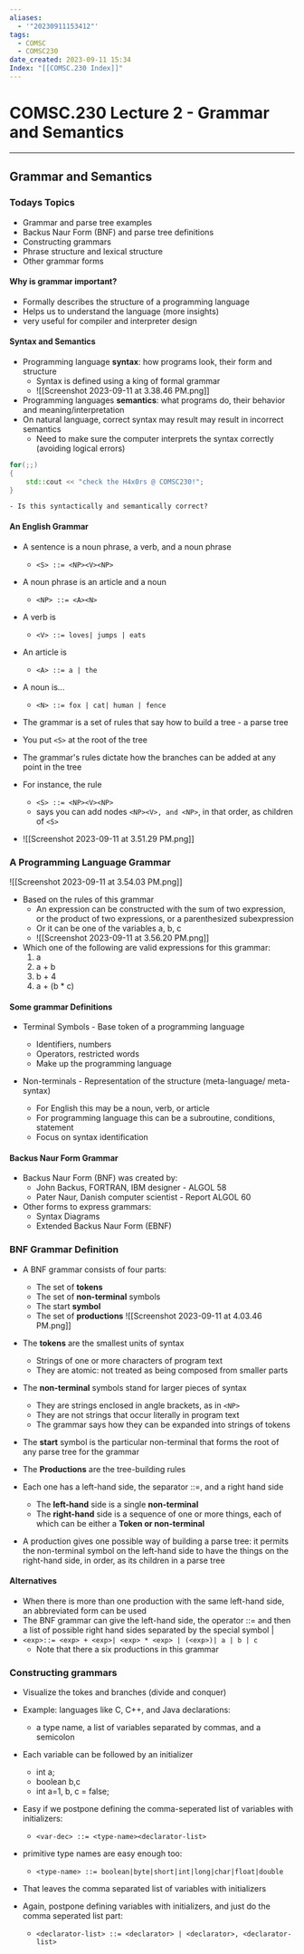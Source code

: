 ```yaml
---
aliases:
  - '"20230911153412"'
tags:
  - COMSC
  - COMSC230
date_created: 2023-09-11 15:34
Index: "[[COMSC.230 Index]]"
---
```


# COMSC.230 Lecture 2 - Grammar and Semantics
---
## Grammar and Semantics
### Todays Topics
- Grammar and parse tree examples
- Backus Naur Form (BNF) and parse tree definitions
- Constructing grammars
- Phrase structure and lexical structure
- Other grammar forms

#### Why is grammar important?
- Formally describes the structure of a programming language
- Helps us to understand the language (more insights)
- very useful for compiler and interpreter design

#### Syntax and Semantics
- Programming language **syntax**: how programs look, their form and structure
	- Syntax is defined using a king of formal grammar
	- ![[Screenshot 2023-09-11 at 3.38.46 PM.png]]
- Programming languages **semantics**: what programs do, their behavior and meaning/interpretation 
- On natural language, correct syntax may result may result in incorrect semantics
	- Need to make sure the computer interprets the syntax correctly (avoiding logical errors)

```c++
for(;;)
{
	std::cout << "check the H4x0rs @ COMSC230!";
}
```
	- Is this syntactically and semantically correct?

#### An English Grammar
- A sentence is a noun phrase, a verb, and a noun phrase
	- `<S> ::= <NP><V><NP>`
- A noun phrase is an article and a noun
	- `<NP> ::= <A><N>`
- A verb is 
	- `<V> ::= loves| jumps | eats`
- An article is 
	- `<A> ::= a | the`
- A noun is...
	- `<N> ::= fox | cat| human | fence`

- The grammar is a set of rules that say how to build a tree - a parse tree
- You put `<S>` at the root of the tree
- The grammar's rules dictate how the branches can be added at any point in the tree
- For instance, the rule
	- `<S> ::= <NP><V><NP>`
	- says you can add nodes `<NP><V>, and <NP>`, in that order, as children of `<S>`
- ![[Screenshot 2023-09-11 at 3.51.29 PM.png]]

### A Programming Language Grammar
![[Screenshot 2023-09-11 at 3.54.03 PM.png]]
- Based on the rules of this grammar
	- An expression can be constructed with the sum of two expression, or the product of two expressions, or a parenthesized subexpression
	- Or it can be one of the variables a, b, c
	- ![[Screenshot 2023-09-11 at 3.56.20 PM.png]]
- Which one of the following are valid expressions for this grammar:
	1. a
	2. a + b
	3. b + 4
	4. a + (b * c)

#### Some grammar Definitions
- Terminal Symbols - Base token of a programming language
	- Identifiers, numbers
	- Operators, restricted words
	- Make up the programming language

- Non-terminals - Representation of the structure (meta-language/ meta-syntax)
	- For English this may be a noun, verb, or article
	- For programming language this can be a subroutine, conditions, statement
	- Focus on syntax identification

#### Backus Naur Form Grammar
- Backus Naur Form (BNF) was created by:
	- John Backus, FORTRAN, IBM designer - ALGOL 58
	- Pater Naur, Danish computer scientist - Report ALGOL 60
- Other forms to express grammars:
	- Syntax Diagrams
	- Extended Backus Naur Form (EBNF)

### BNF Grammar Definition
- A BNF grammar consists of four parts:
	- The set of **tokens**
	- The set of **non-terminal** symbols
	- The start **symbol**
	- The set of **productions**
![[Screenshot 2023-09-11 at 4.03.46 PM.png]]

- The **tokens** are the smallest units of syntax
	- Strings of one or more characters of program text
	- They are atomic: not treated as being composed from smaller parts

- The **non-terminal** symbols stand for larger pieces of syntax
	- They are strings enclosed in angle brackets, as in `<NP>`
	- They are not strings that occur literally in program text
	- The grammar says how they can be expanded into strings of tokens

- The **start** symbol is the particular non-terminal that forms the root of any parse tree for the grammar

- The **Productions** are the tree-building rules
- Each one has a left-hand side, the separator ::=, and a right hand side
	- The **left-hand** side is a single **non-terminal**
	- The **right-hand** side is a sequence of one or more things, each of which can be either a **Token or non-terminal**
- A production gives one possible way of building a parse tree: it permits the non-terminal symbol on the left-hand side to have the things on the right-hand side, in order, as its children in a parse tree

#### Alternatives
- When there is more than one production with the same left-hand side, an abbreviated form can be used
- The BNF grammar can give the left-hand side, the operator ::= and then a list of possible right hand sides separated by the special symbol |
- `<exp>::= <exp> + <exp>| <exp> * <exp> | (<exp>)| a | b | c`
	- Note that there a six productions in this grammar

### Constructing grammars
- Visualize the tokes and branches (divide and conquer)
- Example: languages like C, C++, and Java declarations:
	- a type name, a list of variables separated by commas, and a semicolon
- Each variable can be followed by an initializer
	- int a;
	- boolean b,c
	- int a=1, b, c = false;

- Easy if we postpone defining the comma-seperated list of variables with initializers: 
	- `<var-dec> ::= <type-name><declarator-list>`
- primitive type names are easy enough too:
	- `<type-name> ::= boolean|byte|short|int|long|char|float|double`

- That leaves the comma separated list of variables with initializers
- Again, postpone defining variables with initializers, and just do the comma seperated list part:
	- `<declarator-list> ::= <declarator> | <declarator>, <declarator-list>`